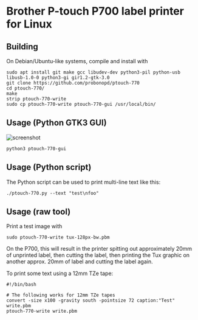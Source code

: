 # Brother P-touch P700 label printer for Linux

## Building

On Debian/Ubuntu-like systems, compile and install with

```
sudo apt install git make gcc libudev-dev python3-pil python-usb libusb-1.0-0 python3-gi gir1.2-gtk-3.0
git clone https://github.com/probonopd/ptouch-770
cd ptouch-770/
make
strip ptouch-770-write
sudo cp ptouch-770-write ptouch-770-gui /usr/local/bin/
```
## Usage (Python GTK3 GUI)

![screenshot](https://user-images.githubusercontent.com/2480569/47957306-38ca8c00-dfab-11e8-8d83-3d81aa30278f.png)

```
python3 ptouch-770-gui
```

## Usage (Python script)

The Python script can be used to print multi-line text like this:

```
./ptouch-770.py --text "test\nfoo"
```

## Usage (raw tool)

Print a test image with

```
sudo ptouch-770-write tux-128px-bw.pbm
```

On the P700, this will result in the printer spitting out approximately 20mm of unprinted label, then cutting the label, then printing the Tux graphic on another approx. 20mm of label and cutting the label again.

To print some text using a 12mm TZe tape:

```
#!/bin/bash

# The following works for 12mm TZe tapes
convert -size x100 -gravity south -pointsize 72 caption:"Test" write.pbm
ptouch-770-write write.pbm 
```
